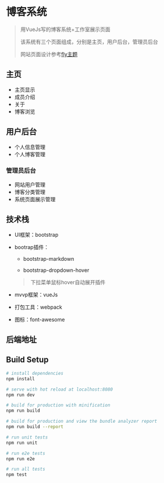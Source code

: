 # 博客系统

> 用VueJs写的博客系统+工作室展示页面
>
> 该系统有三个页面组成，分别是主页，用户后台，管理员后台
>
> 网站页面设计参考[fly主题](https://pjax.cn)
>
>

## 主页

- 主页显示
- 成员介绍
- 关于
- 博客浏览

## 用户后台

- 个人信息管理
- 个人博客管理

### 管理员后台

- 网站用户管理
- 博客分类管理
- 系统页面展示管理

## 技术栈

- UI框架：bootstrap

- bootrap插件：

  - bootstrap-markdown

  -  bootstrap-dropdown-hover

    > ​	下拉菜单鼠标hover自动展开插件

- mvvp框架：vueJs

- 打包工具：webpack

- 图标：font-awesome



## 后端地址



## Build Setup

``` bash
# install dependencies
npm install

# serve with hot reload at localhost:8080
npm run dev

# build for production with minification
npm run build

# build for production and view the bundle analyzer report
npm run build --report

# run unit tests
npm run unit

# run e2e tests
npm run e2e

# run all tests
npm test
```
